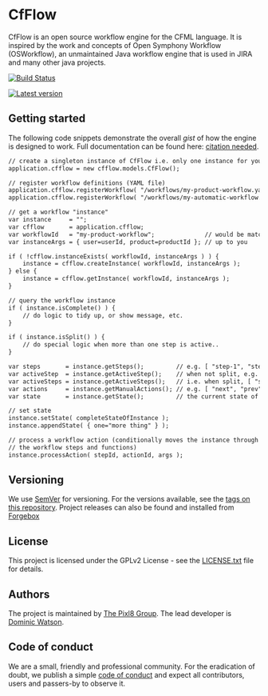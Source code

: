 CfFlow
======

CfFlow is an open source workflow engine for the CFML language. It is inspired by the work and concepts of Open Symphony Workflow (OSWorkflow), an unmaintained Java workflow engine that is used in JIRA and many other java projects.

[![Build Status](https://travis-ci.org/pixl8/cfflow.svg?branch=stable "Stable")](https://travis-ci.org/pixl8/cfflow)

[![Latest version](https://forgebox.io/api/v1/entry/cfflow/badges/version)](https://forgebox.io/view/cfflow)


## Getting started

The following code snippets demonstrate the overall _gist_ of how the engine is designed to work. Full documentation can be found here: [citation needed]().

```cfc
// create a singleton instance of CfFlow i.e. only one instance for your application
application.cfflow = new cfflow.models.CfFlow();
```

```cfc
// register workflow definitions (YAML file)
application.cfflow.registerWorkflow( "/workflows/my-product-workflow.yaml" );
application.cfflow.registerWorkflow( "/workflows/my-automatic-workflow.yaml" );
```

```cfc
// get a workflow "instance"
var instance     = "";
var cfflow       = application.cfflow;
var workflowId   = "my-product-workflow";              // would be matched against YAML workflow definition
var instanceArgs = { user=userId, product=productId }; // up to you

if ( !cfflow.instanceExists( workflowId, instanceArgs ) ) {
	instance = cfflow.createInstance( workflowId, instanceArgs );
} else {
	instance = cfflow.getInstance( workflowId, instanceArgs );
}
```

```cfc
// query the workflow instance
if ( instance.isComplete() ) {
	// do logic to tidy up, or show message, etc.
}

if ( instance.isSplit() ) {
	// do special logic when more than one step is active..
}

var steps       = instance.getSteps();         // e.g. [ "step-1", "step-2", "step-3" ];
var activeStep  = instance.getActiveStep();    // when not split, e.g. "step-2"
var activeSteps = instance.getActiveSteps();   // i.e. when split, [ "step-1", "step-2" ]
var actions     = instance.getManualActions(); // e.g. [ "next", "prev", "cancel" ]
var state       = instance.getState();         // the current state of the instance, a struct of data
```

```cfc
// set state
instance.setState( completeStateOfInstance );
instance.appendState( { one="more thing" } );
```

```cfc
// process a workflow action (conditionally moves the instance through 
// the workflow steps and functions)
instance.processAction( stepId, actionId, args );
```

## Versioning

We use [SemVer](https://semver.org) for versioning. For the versions available, see the [tags on this repository](https://github.com/pixl8/cfflow/releases). Project releases can also be found and installed from [Forgebox](https://forgebox.io/view/cfflow)

## License

This project is licensed under the GPLv2 License - see the [LICENSE.txt](https://github.com/pixl8/Preside-CMS/blob/stable/LICENSE.txt) file for details.

## Authors

The project is maintained by [The Pixl8 Group](https://www.pixl8.co.uk). The lead developer is [Dominic Watson](https://github.com/DominicWatson).

## Code of conduct

We are a small, friendly and professional community. For the eradication of doubt, we publish a simple [code of conduct](https://github.com/pixl8/cfflow/blob/stable/CODE_OF_CONDUCT.md) and expect all contributors, users and passers-by to observe it.